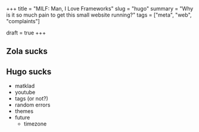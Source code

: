 +++
title = "MILF: Man, I Love Frameworks"
slug = "hugo"
summary = "Why is it so much pain to get this small website running?"
tags = ["meta", "web", "complaints"]

draft = true
+++

## Zola sucks

## Hugo sucks
- matklad
- youtube
- tags (or not?)
- random errors
- themes
- future
    - timezone
